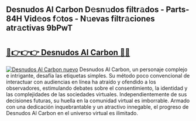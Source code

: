## Desnudos Al Carbon D𝚎sn𝚞dos filtr𝚊dos - Parts-84H Vid𝚎os f𝚘tos - N𝚞evas filtr𝚊ciones atr𝚊ctivas 9bPwT

# <h2><a href="http://mb33k3e.tromn.icu/?c=Desnudos+Al+Carbon">🔗👉👉👉 Desnudos Al Carbon 🔗🔗</a></h2>

[![Desnudos Al Carbon nuevo](https://i.imgur.com/pEAQMta.gif)](http://mb33k3e.tromn.icu/?c=Desnudos+Al+Carbon)
Desnudos Al Carbon, un personaje complejo e intrigante, desafía las etiquetas simples. Su método poco convencional de interactuar con audiencias en línea ha atraído y ofendido a los observadores, estimulando debates sobre el consentimiento, la identidad y las complejidades de las sociedades virtuales. Independientemente de sus decisiones futuras, su huella en la comunidad virtual es imborrable. Armado con una dedicación inquebrantable y un atractivo innegable, el progreso de Desnudos Al Carbon en el universo virtual es ilimitado.
